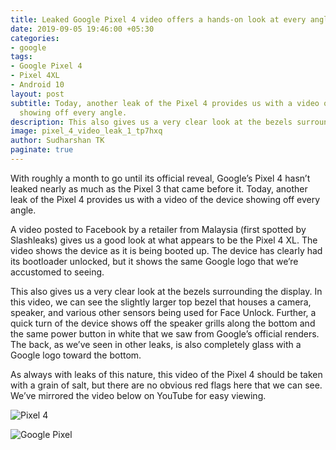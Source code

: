 ```yaml
---
title: Leaked Google Pixel 4 video offers a hands-on look at every angle
date: 2019-09-05 19:46:00 +05:30
categories:
- google
tags:
- Google Pixel 4
- Pixel 4XL
- Android 10
layout: post
subtitle: Today, another leak of the Pixel 4 provides us with a video of the device
  showing off every angle.
description: This also gives us a very clear look at the bezels surrounding the display
image: pixel_4_video_leak_1_tp7hxq
author: Sudharshan TK
paginate: true
---
```


With roughly a month to go until its official reveal, Google’s Pixel 4 hasn’t leaked nearly as much as the Pixel 3 that came before it. Today, another leak of the Pixel 4 provides us with a video of the device showing off every angle.

A video posted to Facebook by a retailer from Malaysia (first spotted by Slashleaks) gives us a good look at what appears to be the Pixel 4 XL. The video shows the device as it is being booted up. The device has clearly had its bootloader unlocked, but it shows the same Google logo that we’re accustomed to seeing.

This also gives us a very clear look at the bezels surrounding the display. In this video, we can see the slightly larger top bezel that houses a camera, speaker, and various other sensors being used for Face Unlock. Further, a quick turn of the device shows off the speaker grills along the bottom and the same power button in white that we saw from Google’s official renders. The back, as we’ve seen in other leaks, is also completely glass with a Google logo toward the bottom.

As always with leaks of this nature, this video of the Pixel 4 should be taken with a grain of salt, but there are no obvious red flags here that we can see. We’ve mirrored the video below on YouTube for easy viewing.

![Pixel 4](https://res.cloudinary.com/read-write-tech/image/upload/v1567692028/pixel_4_video_leak_3_mjfylx.jpg "Google Pixel 4")

![Google Pixel](https://res.cloudinary.com/read-write-tech/image/upload/v1567692063/pixel_4_video_leak_2_u7uosm.jpg "Pixel 4")
